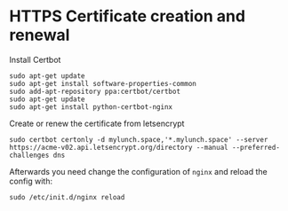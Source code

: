 # HTTPS Certificate creation and renewal 
Install Certbot

```shell
sudo apt-get update
sudo apt-get install software-properties-common
sudo add-apt-repository ppa:certbot/certbot
sudo apt-get update
sudo apt-get install python-certbot-nginx 
```
Create or renew the certificate from letsencrypt 

```shell
sudo certbot certonly -d mylunch.space,'*.mylunch.space' --server https://acme-v02.api.letsencrypt.org/directory --manual --preferred-challenges dns 
``` 
Afterwards you need change the configuration of `nginx` and reload the config with:

```shell
sudo /etc/init.d/nginx reload
```